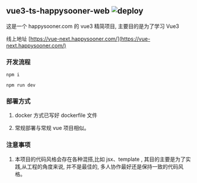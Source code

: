 ## vue3-ts-happysooner-web ![deploy](https://github.com/unliar/vue3-ts-happysooner-web/workflows/deploy/badge.svg)

这是一个 happysooner.com 的 vue3 精简项目, 主要目的是为了学习 Vue3

线上地址 [https://vue-next.happysooner.com/](https://vue-next.happysooner.com/)

### 开发流程

```
npm i

npm run dev
```

### 部署方式

1. docker 方式已写好 dockerfile 文件

2. 常规部署与常规 vue 项目相似。

### 注意事项

1. 本项目的代码风格会存在各种混搭,比如 jsx、template , 其目的主要是为了实践,从工程的角度来说, 并不是最佳的, 多人协作最好还是保持一致的代码风格。

